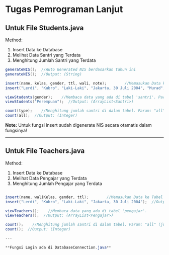 # Tugas Pemrograman Lanjut  
## Untuk File Students.java 
Method: 
1. Insert Data ke Database
2. Melihat Data Santri yang Terdata
3. Menghitung Jumlah Santri yang Terdata

```java
generateNIS();  //Auto Generated NIS berdasarkan tahun ini
generateNIS();  //Output: (String)

insert(name, kelas, gender, ttl, wali, note);        //Memasukan Data ke Tabel 'santri'
insert("Lerdi", "Kubro", "Laki-Laki", "Jakarta, 30 Juli 2004", "Murad", "Bocah Tengil");  //Output: True (Jika berhasil), False (Jika Gagal)

viewStudents(gender);    //Membaca data yang ada di tabel 'santri'. Param: null (untuk melihat semua), "Laki-Laki" (untuk melihat santri), "Perempuan" (untuk melihat santriwati)
viewStudents("Perempuan");  //Output: (ArrayList<Santri>)

count(type);    //Menghitung jumlah santri di dalam tabel. Param: "all" (jumlah seluruhnya), "santri" (jumlah santri), "santriwati" (jumlah santriwati)
count(all);  //Output: (Integer)
``` 
**Note:** Untuk fungsi insert sudah digenerate NIS secara otamatis dalam fungsinya!

--- 
## Untuk File Teachers.java 
Method: 
1. Insert Data ke Database
2. Melihat Data Pengajar yang Terdata
3. Menghitung Jumlah Pengajar yang Terdata

```java

insert(name, waliKelas, gender, ttl);        //Memasukan Data ke Tabel 'pengajar'
insert("Lerdi", "Kubro", "Laki-Laki", "Jakarta, 30 Juli 2004");  //Output: True (Jika berhasil), False (Jika Gagal)

viewTeachers();    //Membaca data yang ada di tabel 'pengajar'.
viewTeachers();  //Output: (ArrayList<Pengajar>)

count();    //Menghitung jumlah santri di dalam tabel. Param: "all" (jumlah seluruhnya), "santri" (jumlah santri), "santriwati" (jumlah santriwati)
count();  //Output: (Integer)

---

**Fungsi Login ada di DatabaseConnection.java**
